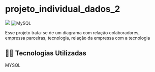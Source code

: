 # projeto_individual_dados_2

![](https://img.shields.io/badge/python-3670A0?style=for-the-badge&logo=python&logoColor=ffdd54) ![MySQL](https://img.shields.io/badge/mysql-4479A1.svg?style=for-the-badge&logo=mysql&logoColor=white)
  
Esse projeto trata-se de um diagrama com relação colaboradores, empressa parceiras, tecnologia, relação da empressa com a tecnologia

## 👨‍💻 Tecnologias Utilizadas

MYSQL
